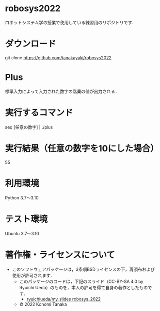 # robosys2022
ロボットシステム学の授業で使用している練習用のリポジトリです．

# ダウンロード
git clone https://github.com/tanakayaki/robosys2022

# Plus
標準入力によって入力された数字の階乗の値が出力される．

# 実行するコマンド
seq [任意の数字] | ./plus

# 実行結果（任意の数字を10にした場合）
55

# 利用環境
Python 3.7～3.10

# テスト環境
Ubuntu 3.7～3.10

# 著作権・ライセンスについて
* このソフトウェアパッケージは，3条項BSDライセンスの下，再頒布および使用が許可されます．
  * このパッケージのコードは，下記のスライド（CC-BY-SA 4.0 by Ryuichi Ueda）のものを，本人の許可を得て自身の著作としたものです．
      * [ryuichiueda/my_slides robosys_2022](https://github.com/ryuichiueda/my_slides/tree/master/robosys_2022)
  * © 2022 Konomi Tanaka 
